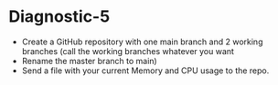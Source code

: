 # Diagnostic-5
- Create a GitHub repository with one main branch and 2 working branches (call the working branches whatever you want
- Rename the master branch to main)
- Send a file with your current Memory and CPU usage to the repo.

